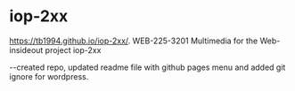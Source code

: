 # iop-2xx
https://tb1994.github.io/iop-2xx/.
WEB-225-3201 Multimedia for the Web-insideout project iop-2xx

--created repo, updated readme file with github pages menu and added git ignore for wordpress.
